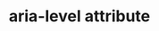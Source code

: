 ---
{
  "title": "aria-level attribute",
  "description": "Defines the hierarchical level of an element within a structure.",
  "category": "aria",
  "keywords": [
    "aria-level attribute"
  ],
  "last_test_date": "2019-07-11",
  "test_results_url": "https://a11ysupport.io/tech/aria/aria-level_attribute",
  "stats": {
    "jaws": {
      "ie": {
        "11": "y"
      },
      "firefox": {
        "68": "y"
      },
      "chrome": {
        "75": "y"
      }
    },
    "narrator": {
      "edge": {
        "44": "y"
      }
    },
    "nvda": {
      "firefox": {
        "68": "y"
      },
      "chrome": {
        "75": "y"
      }
    },
    "orca": {
      "firefox": {
        "69": "y"
      }
    },
    "talkback": {
      "and_chr": {
        "75": "y"
      }
    },
    "vo_ios": {
      "ios_saf": {
        "12.3.1": "y"
      }
    },
    "vo_macos": {
      "safari": {
        "12.1.1": "y"
      }
    }
  },
  "links": {
    "ARIA spec for aria-level": "https://www.w3.org/TR/wai-aria-1.1/#aria-level"
  }
}
---